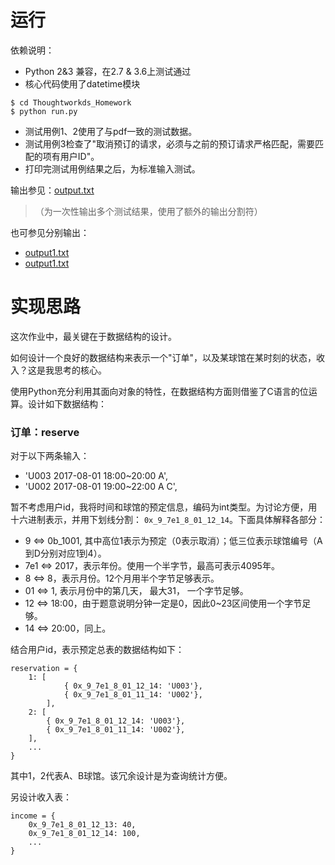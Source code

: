 # 运行
依赖说明：
- Python 2&3 兼容，在2.7 & 3.6上测试通过
- 核心代码使用了datetime模块

```
$ cd Thoughtworkds_Homework
$ python run.py
```

- 测试用例1、2使用了与pdf一致的测试数据。
- 测试用例3检查了"取消预订的请求，必须与之前的预订请求严格匹配，需要匹配的项有⽤户ID"。
- 打印完测试用例结果之后，为标准输入测试。

输出参见：[output.txt](./test/output.txt)
>（为一次性输出多个测试结果，使用了额外的输出分割符）

也可参见分别输出：
- [output1.txt](./test/output1.txt)
- [output1.txt](./test/output2.txt)

# 实现思路
这次作业中，最关键在于数据结构的设计。

如何设计一个良好的数据结构来表示一个"订单"，以及某球馆在某时刻的状态，收入？这是我思考的核心。

使用Python充分利用其面向对象的特性，在数据结构方面则借鉴了C语言的位运算。设计如下数据结构：

### 订单：reserve
对于以下两条输入：
- 'U003 2017-08-01 18:00~20:00 A',
- 'U002 2017-08-01 19:00~22:00 A C',

暂不考虑用户id，我将时间和球馆的预定信息，编码为int类型。为讨论方便，用十六进制表示，并用下划线分割：
`0x_9_7e1_8_01_12_14`。下面具体解释各部分：
- 9 <=> 0b_1001, 其中高位1表示为预定（0表示取消）；低三位表示球馆编号（A到D分别对应1到4）。
- 7e1 <=> 2017，表示年份。使用一个半字节，最高可表示4095年。
- 8 <=> 8，表示月份。12个月用半个字节足够表示。
- 01 <=> 1, 表示月份中的第几天， 最大31， 一个字节足够。
- 12 <=> 18:00，由于题意说明分钟一定是0，因此0~23区间使用一个字节足够。
- 14 <=> 20:00，同上。

结合用户id，表示预定总表的数据结构如下：
```
reservation = {
    1: [
            { 0x_9_7e1_8_01_12_14: 'U003'},
            { 0x_9_7e1_8_01_11_14: 'U002'},
        ],
    2: [
        { 0x_9_7e1_8_01_12_14: 'U003'},
        { 0x_9_7e1_8_01_11_14: 'U002'},
    ],
    ...
}
```
其中1，2代表A、B球馆。该冗余设计是为查询统计方便。

另设计收入表：
```
income = {
    0x_9_7e1_8_01_12_13: 40,
    0x_9_7e1_8_01_12_14: 100,
    ...
}
```

